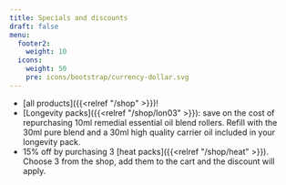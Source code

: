 ```yaml
---
title: Specials and discounts
draft: false
menu:
  footer2:
    weight: 10
  icons:
    weight: 50
    pre: icons/bootstrap/currency-dollar.svg
---
```

*  \[all products]({{<relref "/shop" >}})! 
* \[Longevity packs]({{<relref "/shop/lon03" >}}):  save on the cost of repurchasing 10ml remedial essential oil blend rollers.  Refill with the 30ml pure blend and a 30ml high quality carrier oil included in your longevity pack.
* 15% off by purchasing 3 \[heat packs]({{<relref "/shop/heat" >}}).  Choose 3 from the shop, add them to the cart and the discount will apply.